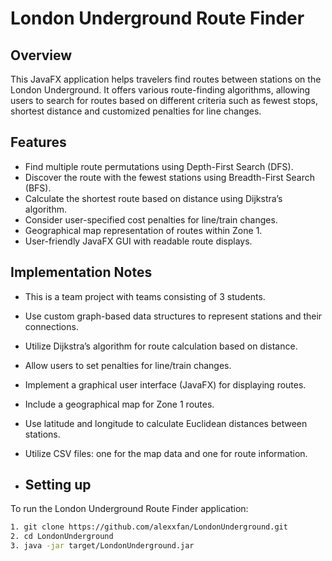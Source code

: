 # London Underground Route Finder

## Overview

This JavaFX application helps travelers find routes between stations on the London Underground. It offers various route-finding algorithms, allowing users to search for routes based on different criteria such as fewest stops, shortest distance and customized penalties for line changes.

## Features

- Find multiple route permutations using Depth-First Search (DFS).
- Discover the route with the fewest stations using Breadth-First Search (BFS).
- Calculate the shortest route based on distance using Dijkstra’s algorithm.
- Consider user-specified cost penalties for line/train changes.
- Geographical map representation of routes within Zone 1.
- User-friendly JavaFX GUI with readable route displays.

## Implementation Notes

- This is a team project with teams consisting of 3 students.
- Use custom graph-based data structures to represent stations and their connections.
- Utilize Dijkstra’s algorithm for route calculation based on distance.
- Allow users to set penalties for line/train changes.
- Implement a graphical user interface (JavaFX) for displaying routes.
- Include a geographical map for Zone 1 routes.
- Use latitude and longitude to calculate Euclidean distances between stations.
- Utilize CSV files: one for the map data and one for route information.

- ## Setting up

To run the London Underground Route Finder application:

   ```bash
   1. git clone https://github.com/alexxfan/LondonUnderground.git
   2. cd LondonUnderground
   3. java -jar target/LondonUnderground.jar
   

